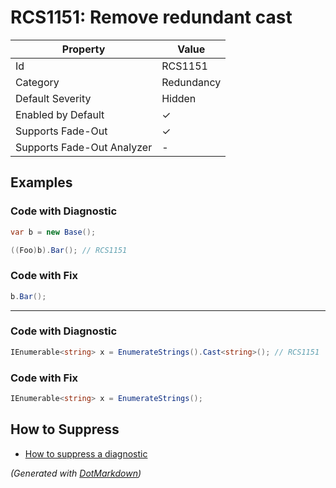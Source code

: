 # RCS1151: Remove redundant cast

| Property                    | Value      |
| --------------------------- | ---------- |
| Id                          | RCS1151    |
| Category                    | Redundancy |
| Default Severity            | Hidden     |
| Enabled by Default          | &#x2713;   |
| Supports Fade\-Out          | &#x2713;   |
| Supports Fade\-Out Analyzer | \-         |

## Examples

### Code with Diagnostic

```csharp
var b = new Base();

((Foo)b).Bar(); // RCS1151
```

### Code with Fix

```csharp
b.Bar();
```

- - -

### Code with Diagnostic

```csharp
IEnumerable<string> x = EnumerateStrings().Cast<string>(); // RCS1151
```

### Code with Fix

```csharp
IEnumerable<string> x = EnumerateStrings();
```

## How to Suppress

* [How to suppress a diagnostic](../HowToConfigureAnalyzers#how-to-suppress-a-diagnostic)

*\(Generated with [DotMarkdown](http://github.com/JosefPihrt/DotMarkdown)\)*
